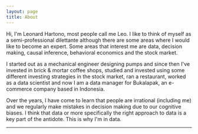 ```yaml
---
layout: page
title: About
---
```


Hi, I'm Leonard Hartono, most people call me Leo. I like to think of myself as a semi-professional dilettante although there are some areas where I would like to become an expert. Some areas that interest me are data, decision making, causal inference, behavioral economics and the stock market.

I started out as a mechanical engineer designing pumps and since then I've invested in brick & mortar coffee shops, studied and invested using some different investing strategies in the stock market, ran a restaurant, worked as a data scientist and now I am a data manager for Bukalapak, an e-commerce company based in Indonesia.

Over the years, I have come to learn that people are irrational (including me) and we regularly make mistakes in decision making due to our cognitive biases. I think that data or more specifically the right approach to data is a key part of the antidote. This is why I'm in data.

---

